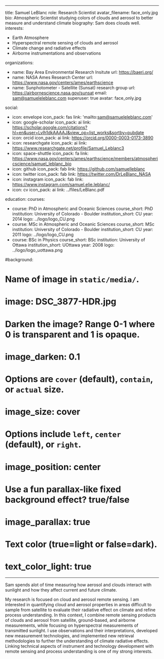 
---
title: Samuel LeBlanc
role: Research Scientist
avatar_filename: face_only.jpg
bio: Atmospheric Scientist studying colors of clouds and aerosol to better
  measure and understand climate
biography: Sam does clouds well.
interests:
  - Earth Atmosphere
  - Hyperspectral remote sensing of clouds and aerosol
  - Climate change and radiative effects
  - Airborne instrumentations and observations

organizations:
  - name: Bay Area Environmental Research Insitute
    url: https://baeri.org/
  - name: NASA Ames Research Center
    url: https://www.nasa.gov/centers/ames/earthscience
  - name: Sunphotometer - Satellite (Sunsat) research group
    url: https://airbornescience.nasa.gov/sunsat
email: sam@samueleleblanc.com
superuser: true
avatar: face_only.jpg

social:
  - icon: envelope
    icon_pack: fas
    link: 'mailto:sam@samueleleblanc.com'
  - icon: google-scholar
    icon_pack: ai
    link: https://scholar.google.com/citations?hl=en&user=Lvlh1dkAAAAJ&view_op=list_works&sortby=pubdate
  - icon: orcid
    icon_pack: ai
    link: https://orcid.org/0000-0003-0173-3890
  - icon: researchgate
    icon_pack: ai
    link: https://www.researchgate.net/profile/Samuel_Leblanc3
  - icon: space-shuttle
    icon_pack: fa
    link: https://www.nasa.gov/centers/ames/earthscience/members/atmosphericscience/samuel_leblanc_bio
  - icon: github
    icon_pack: fab
    link: https://github.com/samuelleblanc
  - icon: twitter
    icon_pack: fab
    link: https://twitter.com/DrLeBlanc_NASA
  - icon: instagram
    icon_pack: fab
    link: https://www.instagram.com/samuel.elie.leblanc/
  - icon: cv
    icon_pack: ai
    link: ../files/LeBlanc.pdf

education:
  courses:
  - course: PhD in Atmospheric and Oceanic Sciences
    course_short: PhD
    institution: University of Colorado - Boulder
    institution_short: CU
    year: 2014
    logo: ../logo/logo_CU.png
  - course: MSc in Atmospheric and Oceanic Sciences
    course_short: MSc
    institution: University of Colorado - Boulder
    institution_short: CU
    year: 2011
    logo: ../logo/logo_CU.png
  - course: BSc in Physics
    course_short: BSc
    institution: University of Ottawa
    institution_short: UOttawa
    year: 2008
    logo: ../logo/logo_uottawa.png

#background:
  # Name of image in `static/media/`.
#  image: DSC_3877-HDR.jpg
  # Darken the image? Range 0-1 where 0 is transparent and 1 is opaque.
#  image_darken: 0.1
  #  Options are `cover` (default), `contain`, or `actual` size.
#  image_size: cover
  # Options include `left`, `center` (default), or `right`.
#  image_position: center
  # Use a fun parallax-like fixed background effect? true/false
#  image_parallax: true
  # Text color (true=light or false=dark).
#  text_color_light: true
---

Sam spends alot of time measuring how aerosol and clouds interact with sunlight and how they affect current and future climate.

My research is focused on cloud and aerosol remote sensing. I am interested in quantifying cloud and aerosol properties in areas difficult to sample from satellite to evaluate their radiative effect on climate and refine process understanding. In this context, I combine remote sensing products of clouds and aerosol from satellite, ground-based, and airborne measurements, while focusing on hyperspectral measurements of transmitted sunlight. I use observations and their interpretations, developed new measurement technologies, and implemented new retrieval methodologies to further the understanding of climate radiative effects. Linking technical aspects of instrument and technology development with remote sensing and process understanding is one of my strong interests. 
